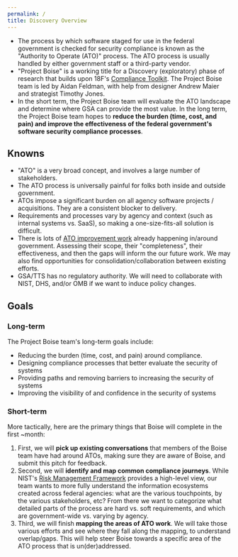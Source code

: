 ```yaml
---
permalink: /
title: Discovery Overview
---
```


- The process by which software staged for use in the federal government is checked for security compliance is known as the "Authority to Operate (ATO)" process. The ATO process is usually handled by either government staff or a third-party vendor.
- "Project Boise" is a working title for a Discovery (exploratory) phase of research that builds upon 18F's [Compliance Toolkit](https://github.com/18F/compliance-toolkit). The Project Boise team is led by Aidan Feldman, with help from designer Andrew Maier and strategist Timothy Jones.
- In the short term, the Project Boise team will evaluate the ATO landscape and determine where GSA can provide the most value. In the long term, the Project Boise team hopes to **reduce the burden (time, cost, and pain) and improve the effectiveness of the federal government's software security compliance processes**.

## Knowns

- "ATO" is a very broad concept, and involves a large number of stakeholders.  
- The ATO process is universally painful for folks both inside and outside government.
- ATOs impose a significant burden on all agency software projects / acquisitions. They are a consistent blocker to delivery.
- Requirements and processes vary by agency and context (such as internal systems vs. SaaS), so making a one-size-fits-all solution is difficult.
- There is lots of [ATO improvement work](areas/) already happening in/around government. Assessing their scope, their "completeness", their effectiveness, and then the gaps will inform the our future work. We may also find opportunities for consolidation/collaboration between existing efforts.
- GSA/TTS has no regulatory authority. We will need to collaborate with NIST, DHS, and/or OMB if we want to induce policy changes.

## Goals

### Long-term

The Project Boise team's long-term goals include:

- Reducing the burden (time, cost, and pain) around compliance.
- Designing compliance processes that better evaluate the security of systems
- Providing paths and removing barriers to increasing the security of systems
- Improving the visibility of and confidence in the security of systems

### Short-term

More tactically, here are the primary things that Boise will complete in the first ~month:

1. First, we will **pick up existing conversations** that members of the Boise team have had around ATOs, making sure they are aware of Boise, and submit this pitch for feedback.
1. Second, we will **identify and map common compliance journeys**. While NIST's [Risk Management Framework](http://csrc.nist.gov/groups/SMA/fisma/framework.html) provides a high-level view, our team wants to more fully understand the information ecosystems created across federal agencies: what are the various touchpoints, by the various stakeholders, etc? From there we want to categorize what detailed parts of the process are hard vs. soft requirements, and which are government-wide vs. varying by agency.
1. Third, we will finish **mapping the areas of ATO work**. We will take those various efforts and see where they fall along the mapping, to understand overlap/gaps. This will help steer Boise towards a specific area of the ATO process that is un(der)addressed.
